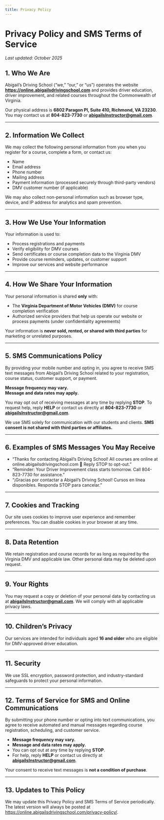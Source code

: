 ```yaml
---
title: Privacy Policy
---
```

<!--StartFragment-->

# **Privacy Policy and SMS Terms of Service**

*Last updated: October 2025*

## **1. Who We Are**

Abigail’s Driving School (“we,” “our,” or “us”) operates the website **<https://online.abigailsdrivingschool.com>** and provides driver education, driver improvement, and related courses throughout the Commonwealth of Virginia.

Our physical address is **6802 Paragon Pl, Suite 410, Richmond, VA 23230**.\
You may contact us at **804-823-7730** or **[abigailsInstructor@gmail.com](<>)**.

- - -

## **2. Information We Collect**

We may collect the following personal information from you when you register for a course, complete a form, or contact us:

* Name
* Email address
* Phone number
* Mailing address
* Payment information (processed securely through third-party vendors)
* DMV customer number (if applicable)

We may also collect non-personal information such as browser type, device, and IP address for analytics and spam prevention.

- - -

## **3. How We Use Your Information**

Your information is used to:

* Process registrations and payments
* Verify eligibility for DMV courses
* Send certificates or course completion data to the Virginia DMV
* Provide course reminders, updates, or customer support
* Improve our services and website performance

- - -

## **4. How We Share Your Information**

Your personal information is shared **only** with:

* The **Virginia Department of Motor Vehicles (DMV)** for course completion verification
* Authorized service providers that help us operate our website or process payments (under confidentiality agreements)

Your information is **never sold, rented, or shared with third parties** for marketing or unrelated purposes.

- - -

## **5. SMS Communications Policy**

By providing your mobile number and opting in, you agree to receive SMS text messages from Abigail’s Driving School related to your registration, course status, customer support, or payment.

**Message frequency may vary.**\
**Message and data rates may apply.**

You may opt out of receiving messages at any time by replying **STOP**. To request help, reply **HELP** or contact us directly at **804-823-7730** or **[abigailsInstructor@gmail.com](<>)**.

We use SMS solely for communication with our students and clients. **SMS consent is not shared with third parties or affiliates.**

- - -

## **6. Examples of SMS Messages You May Receive**

* “Thanks for contacting Abigail’s Driving School! All courses are online at online.abigailsdrivingschool.com 🚗 Reply STOP to opt-out.”
* “Reminder: Your Driver Improvement class starts tomorrow. Call 804-823-7730 for assistance.”
* “¡Gracias por contactar a Abigail’s Driving School! Cursos en línea disponibles. Responda STOP para cancelar.”

- - -

## **7. Cookies and Tracking**

Our site uses cookies to improve user experience and remember preferences. You can disable cookies in your browser at any time.

- - -

## **8. Data Retention**

We retain registration and course records for as long as required by the Virginia DMV and applicable law. Other personal data may be deleted upon request.

- - -

## **9. Your Rights**

You may request a copy or deletion of your personal data by contacting us at **[abigailsInstructor@gmail.com](<>)**. We will comply with all applicable privacy laws.

- - -

## **10. Children’s Privacy**

Our services are intended for individuals aged **16 and older** who are eligible for DMV-approved driver education.

- - -

## **11. Security**

We use SSL encryption, password protection, and industry-standard safeguards to protect your personal information.

- - -

## **12. Terms of Service for SMS and Online Communications**

By submitting your phone number or opting into text communications, you agree to receive automated and manual messages regarding course registration, scheduling, and customer service.

* **Message frequency may vary.**
* **Message and data rates may apply.**
* You can opt out at any time by replying **STOP**.
* For help, reply **HELP** or contact us directly at **[abigailsInstructor@gmail.com](<>)**.

Your consent to receive text messages is **not a condition of purchase**.

- - -

## **13. Updates to This Policy**

We may update this Privacy Policy and SMS Terms of Service periodically. The latest version will always be posted at <https://online.abigailsdrivingschool.com/privacy-policy/>.

<!--EndFragment-->